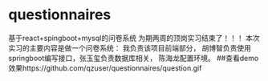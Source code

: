 # questionnaires
基于react+spingboot+mysql的问卷系统
为期两周的顶岗实习结束了！！！
本次实习的主要内容是做一个问卷系统：
我负责该项目前端部分， 胡博智负责使用springboot编写接口，张玉玺负责数据库相关， 陈海龙配置环境。
##查看demo效果https://github.com/qzuser/questionnaires/question.gif
